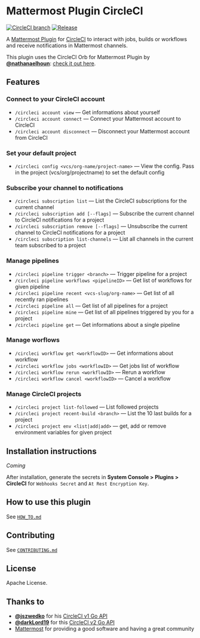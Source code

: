 # Mattermost Plugin CircleCI

[![CircleCI branch](https://img.shields.io/circleci/project/github/nathanaelhoun/mattermost-plugin-circleci/master.svg)](https://circleci.com/gh/mattermost/mattermost-plugin-circleci)
[![Release](https://img.shields.io/github/v/release/nathanaelhoun/mattermost-plugin-circleci)](https://github.com/nathanaelhoun/mattermost-plugin-circleci/releases/latest)

A [Mattermost Plugin](https://developers.mattermost.com/extend/plugins/) for [CircleCI](https://circleci.com) to interact with jobs, builds or workflows and receive notifications in Mattermost channels.

This plugin uses the CircleCI Orb for Mattermost Plugin by **[@nathanaelhoun](https://github.com/nathanaelhoun)**: [check it out here](https://github.com/nathanaelhoun/circleci-orb-mattermost-plugin-notify).

## Features

### Connect to your CircleCI account

-   `/circleci account view` — Get informations about yourself
-   `/circleci account connect` <API token> — Connect your Mattermost account to CircleCI
-   `/circleci account disconnect` — Disconnect your Mattermost account from CircleCI

### Set your default project

-   `/circleci config <vcs/org-name/project-name>` — View the config. Pass in the project (vcs/org/projectname) to set the default config

### Subscribe your channel to notifications

-   `/circleci subscription list` — List the CircleCI subscriptions for the current channel
-   `/circleci subscription add [--flags]` — Subscribe the current channel to CircleCI notifications for a project
-   `/circleci subscription remove [--flags]` — Unsubscribe the current channel to CircleCI notifications for a project
-   `/circleci subscription list-channels` — List all channels in the current team subscribed to a project

### Manage pipelines

-   `/circleci pipeline trigger <branch>` — Trigger pipeline for a project
-   `/circleci pipeline workflows <pipelineID>` — Get list of workflows for given pipeline
-   `/circleci pipeline recent <vcs-slug/org-name>` — Get list of all recently ran pipelines
-   `/circleci pipeline all` — Get list of all pipelines for a project
-   `/circleci pipeline mine` — Get list of all pipelines triggered by you for a project
-   `/circleci pipeline get` <pipelineID> — Get informations about a single pipeline

### Manage worflows

-   `/circleci workflow get <workflowID>` — Get informations about workflow
-   `/circleci workflow jobs <workflowID>` — Get jobs list of workflow
-   `/circleci workflow rerun <workflowID>` — Rerun a workflow
-   `/circleci workflow cancel <workflowID>` — Cancel a workflow

### Manage CircleCI projects

-   `/circleci project list-followed` — List followed projects
-   `/circleci project recent-build <branch>` — List the 10 last builds for a project
-   `/circleci project env <list|add|add>` — get, add or remove environment variables for given project

## Installation instructions

_Coming_

After installation, generate the secrets in **System Console > Plugins > CircleCI** for `Webhooks Secret` and `At Rest Encryption Key`.

## How to use this plugin

See [`HOW_TO.md`](./docs/HOW_TO.md)

## Contributing

See [`CONTRIBUTING.md`](CONTRIBUTING.md)

## License

Apache License.

## Thanks to

-   **[@jszwedko](https://github.com/jszwedko)** for his [CircleCI v1 Go API](https://github.com/jszwedko/go-circleci)
-   **[@darkLord19](https://github.com/darkLord19)** for this [CircleCI v2 Go API](https://github.com/darkLord19/circleci-v2)
-   [Mattermost](https://mattermost.org) for providing a good software and having a great community
